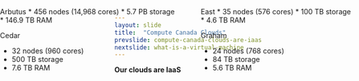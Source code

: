 ```yaml
---
layout: slide
title:  "Compute Canada Clouds"
prevslide: compute-canada-clouds-are-iaas
nextslide: what-is-a-virtual-machine
---
```


**Our clouds are IaaS**

<div markdown="1" style="position:absolute;top:50px;left:0px;width:350px;">
Arbutus
* 456 nodes (14,968 cores)
* 5.7 PB storage
* 146.9 TB RAM

Cedar
* 32 nodes (960 cores)
* 500 TB storage
* 7.6 TB RAM
</div>
<div markdown="1" style="position:absolute;top:50px;left:400px;width:300px;">
East
* 35 nodes (576 cores)
* 100 TB storage
* 4.6 TB RAM

Graham
* 24 nodes (768 cores)
* 84 TB storage
* 5.6 TB RAM
</div>
